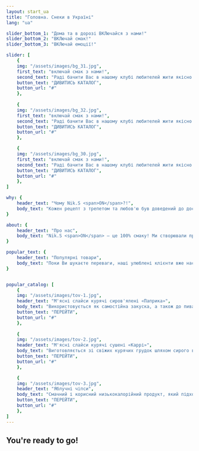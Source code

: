 ```yaml
---
layout: start_ua
title: "Головна. Снеки в Україні"
lang: "ua"

slider_bottom_1: "Дома та в дорозі ВКЛючайся з нами!"
slider_bottom_2: "ВКЛючай смак!"
slider_bottom_3: "ВКЛючай емоції!"

slider: [
    {
    img: "/assets/images/bg_31.jpg",
    first_text: "включай смак з нами!",
    second_text: "Раді бачити Вас в нашому клубі любителей жити якісно та смачно!",
    button_text: "ДИВИТИСЬ КАТАЛОГ",
    button_url: "#"
    },
    
    {
    img: "/assets/images/bg_32.jpg",
    first_text: "включай смак з нами!",
    second_text: "Раді бачити Вас в нашому клубі любителей жити якісно та смачно!",
    button_text: "ДИВИТИСЬ КАТАЛОГ",
    button_url: "#"
    },

    {
    img: "/assets/images/bg_30.jpg",
    first_text: "включай смак з нами!",
    second_text: "Раді бачити Вас в нашому клубі любителей жити якісно та смачно!",
    button_text: "ДИВИТИСЬ КАТАЛОГ",
    button_url: "#"
    },
]

why: {
    header_text: "Чому Nik.S <span>ON</span>?!",
    body_text: "Кожен рецепт з трепетом та любов'ю був доведений до досконалості. Симфонія смаку і аромату, ступінь просушування і в'ялення залишає приголомшливий післясмак і залишається тільки одне бажання, повертатися до цієї насолоди знову і знову.",
}

about: {
    header_text: "Про нас",
    body_text: "Nik.S <span>ON</span> – це 100% смаку! Ми створювали продукт для себе, поклавши за основу якість, багаторічний досвід і бажання ділитися цим з Вами. Використовуємо виключно висококласне сировина минуле контроль якості, новітні технології, що дозволяє правильно зберегти і донести до Вас не просто приголомшливий смак, а філософію сім'ї Nik.S ON. Філософію смаку, любові до своєї справи, філософію жити смачно!",
}

popular_text: {
    header_text: "Популярні товари",
    body_text: "Поки Ви шукаєте переваги, наші улюблені клієнти вже насолоджуються смачними м'ясними слайсами, а чергова партія ароматного м'яска вже в'ялиться на нашому виробництві! Повірте, Ви не пошкодуєте. Телефонуйте і замовляйте м'ясні снеки оптом і в роздріб в Україні! А ще у нас є для Вас особлива пропозиція від якої неможливо відмовитися... тільки тсс... :) Телефонуйте зараз!",
}


popular_catalog: [
    {
    img: "/assets/images/tov-1.jpg",
    header_text: "М'ясні слайси курячі сиров'ялені «Паприка»",
    body_text: "Використовується як самостійна закуска, а також до пива і міцних спиртних напоїв.",
    button_text: "ПЕРЕЙТИ",
    button_url: "#"
    },
    
    {
    img: "/assets/images/tov-2.jpg",
    header_text: "М'ясні слайси курячі сушені «Каррі»",
    body_text: "Виготовляється зі свіжих курячих грудок шляхом сирого висушування на спеціальному сертифікованому обладнанні.",
    button_text: "ПЕРЕЙТИ",
    button_url: "#"
    },

    {
    img: "/assets/images/tov-3.jpg",
    header_text: "Яблучні чіпси",
    body_text: "Смачний і корисний низькокалорійний продукт, який підходить і дорослим і дітям.",
    button_text: "ПЕРЕЙТИ",
    button_url: "#"
    },
]
---
```


## You're ready to go!
